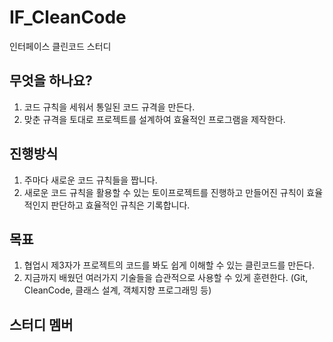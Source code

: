# IF_CleanCode
인터페이스 클린코드 스터디

무엇을 하나요?
----------------
1. 코드 규칙을 세워서 통일된 코드 규격을 만든다.
2. 맞춘 규격을 토대로 프로젝트를 설계하여 효율적인 프로그램을 제작한다.

진행방식
-----------
1. 주마다 새로운 코드 규칙들을 짭니다.
2. 새로운 코드 규칙을 활용할 수 있는 토이프로젝트를 진행하고 만들어진 규칙이 효율적인지 판단하고 효율적인 규칙은 기록합니다.


목표
----
1. 협업시 제3자가 프로젝트의 코드를 봐도 쉽게 이해할 수 있는 클린코드를 만든다.
2. 지금까지 배웠던 여러가지 기술들을 습관적으로 사용할 수 있게 훈련한다. (Git, CleanCode, 클래스 설계, 객체지향 프로그래밍 등)



스터디 멤버
-------------
